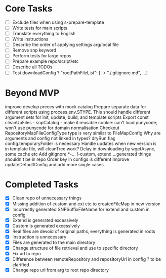 # Core Tasks

- [ ] Exclude files when using s-prepare-template
- [ ] Write tests for main scripts
- [ ] Translate everything to English
- [ ] Write instructions
- [ ] Describe the order of applying settings arg/local file
- [ ] Remove snp keyword
- [ ] Perform tests for large repos
- [ ] Prepare example repo/script/etc
- [ ] Describe all TODOs
- [ ] Test downloadConfig ? "rootPathFileList": [ -> "./.gitignore.md", ...]

# Beyond MVP

improve develop preces with mock catalog
Prepare separate data for different scripts using process.env.STYPE. This should handle different argument sets for init, update, build, and template scripts
Export const cleanUpFiles - snpCatalog - make it reusable
cookie: can't load punycode; won't use punycode for domain normalisation
Checkout RepositoryMapFileConfigType type is very similar to FileMapConfig
Why are arguments and config not linked in types?
dryRun flag
config.temporaryFolder is necessary
Handle updates when new version is in template file, will cleanTree work?
Delay in downloading by wgetAsync, some cache etc
Add gitignore \*-... !-custom, extend ...generated things shouldn't be in repo
Order key in configs is different
Improve updateDefaultConfig and add more single cases

# Completed Tasks

- [x] Clean repo of unnecessary things
- [x] Missing addition of custom and ext etc to createdFileMap in new version
- [x] Incorrectly generated SNPSuffixFileName for extend and custom in config
- [x] Extend is generated excessively
- [x] Custom is generated excessively
- [x] Real files are devoid of original paths, everything is generated in roots
- [x] Instruction is unnecessary
- [x] Files are generated to the main directory
- [x] Change structure of file retrieval and use to specific directory
- [x] Fix url to repo
- [x] Difference between remoteRepository and repositoryUrl in config ? to be clarified
- [x] Change repo url from arg to root repo directory
